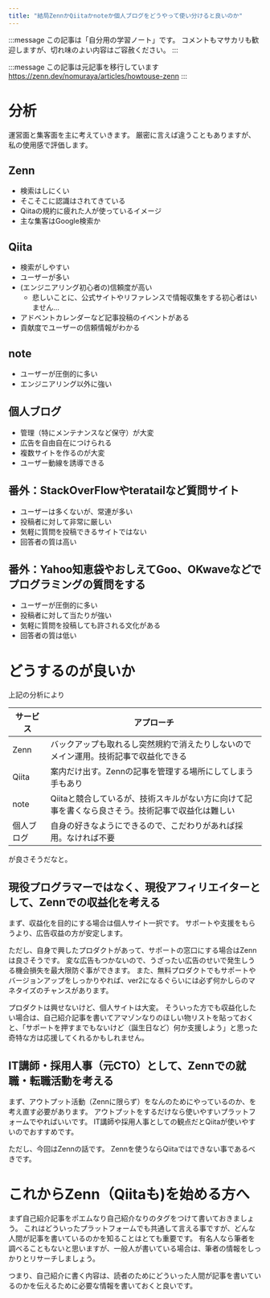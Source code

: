 ```yaml
---
title: "結局ZennかQiitaかnoteか個人ブログをどうやって使い分けると良いのか"
---
```


:::message
この記事は「自分用の学習ノート」です。
コメントもマサカリも歓迎しますが、切れ味のよい内容はご容赦ください。
:::

:::message
この記事は元記事を移行しています
https://zenn.dev/nomuraya/articles/howtouse-zenn
:::

# 分析
運営面と集客面を主に考えていきます。
厳密に言えば違うこともありますが、私の使用感で評価します。

## Zenn
- 検索はしにくい
- そこそこに認識はされてきている
- Qiitaの規約に疲れた人が使っているイメージ
- 主な集客はGoogle検索か

## Qiita
- 検索がしやすい
- ユーザーが多い
- (エンジニアリング初心者の)信頼度が高い
  - 悲しいことに、公式サイトやリファレンスで情報収集をする初心者はいません…
- アドベントカレンダーなど記事投稿のイベントがある
- 貢献度でユーザーの信頼情報がわかる

## note
- ユーザーが圧倒的に多い
- エンジニアリング以外に強い

## 個人ブログ
- 管理（特にメンテナンスなど保守）が大変
- 広告を自由自在につけられる
- 複数サイトを作るのが大変
- ユーザー動線を誘導できる

## 番外：StackOverFlowやteratailなど質問サイト
- ユーザーは多くないが、常連が多い
- 投稿者に対して非常に厳しい
- 気軽に質問を投稿できるサイトではない
- 回答者の質は高い

## 番外：Yahoo知恵袋やおしえてGoo、OKwaveなどでプログラミングの質問をする
- ユーザーが圧倒的に多い
- 投稿者に対して当たりが強い
- 気軽に質問を投稿しても許される文化がある
- 回答者の質は低い

# どうするのが良いか
上記の分析により

|サービス|アプローチ|
|---|---|
|Zenn|バックアップも取れるし突然規約で消えたりしないのでメイン運用。技術記事で収益化できる|
|Qiita|案内だけ出す。Zennの記事を管理する場所にしてしまう手もあり|
|note|Qiitaと競合しているが、技術スキルがない方に向けて記事を書くなら良さそう。技術記事で収益化は難しい|
|個人ブログ|自身の好きなようにできるので、こだわりがあれば採用。なければ不要|

が良さそうだなと。

## 現役プログラマーではなく、現役アフィリエイターとして、Zennでの収益化を考える
まず、収益化を目的にする場合は個人サイト一択です。
サポートや支援をもらうより、広告収益の方が安定します。

ただし、自身で興したプロダクトがあって、サポートの窓口にする場合はZennは良さそうです。
変な広告もつかないので、うざったい広告のせいで発生しうる機会損失を最大限防ぐ事ができます。
また、無料プロダクトでもサポートやバージョンアップをしっかりやれば、ver2になるぐらいには必ず何かしらのマネタイズのチャンスがあります。

プロダクトは興せないけど、個人サイトは大変。
そういった方でも収益化したい場合は、自己紹介記事を書いてアマゾンなりのほしい物リストを貼っておくと、「サポートを押すまでもないけど（誕生日など）何か支援しよう」と思った奇特な方は応援してくれるかもしれません。

## IT講師・採用人事（元CTO）として、Zennでの就職・転職活動を考える
まず、アウトプット活動（Zennに限らず）をなんのためにやっているのか、を考え直す必要があります。
アウトプットをするだけなら使いやすいプラットフォームでやればいいです。
IT講師や採用人事としての観点だとQiitaが使いやすいのでおすすめです。

ただし、今回はZennの話です。
Zennを使うならQiitaではできない事であるべきです。

# これからZenn（Qiitaも)を始める方へ
まず自己紹介記事をポエムなり自己紹介なりのタグをつけて書いておきましょう。
これはどういったプラットフォームでも共通して言える事ですが、どんな人間が記事を書いているのかを知ることはとても重要です。
有名人なら筆者を調べることもないと思いますが、一般人が書いている場合は、筆者の情報をしっかりとリサーチしましょう。

つまり、自己紹介に書く内容は、読者のためにどういった人間が記事を書いているのかを伝えるために必要な情報を書いておくと良いです。
